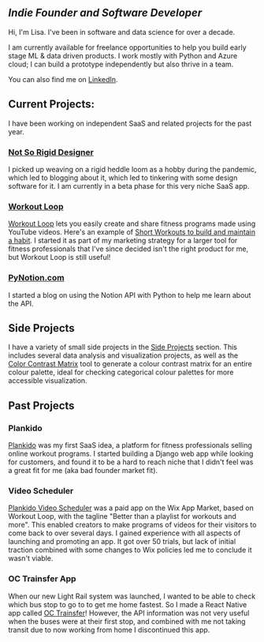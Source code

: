 ## *Indie Founder and Software Developer*
Hi, I'm Lisa. I've been in software and data science for over a decade.

I am currently available for freelance opportunities to help you build early stage ML & data driven products. I work mostly with Python and Azure cloud; I can build a prototype independently but also thrive in a team.

You can also find me on [LinkedIn](https://www.linkedin.com/in/lisagaud/).

## Current Projects: 
I have been working on independent SaaS and related projects for the past year. 

### [Not So Rigid Designer](https://designer.notsorigidweaver.com/)
I picked up weaving on a rigid heddle loom as a hobby during the pandemic, which led to blogging about it, which led to tinkering with some design software for it. I am currently in a beta phase for this very niche SaaS app.

### [Workout Loop](https://www.plankido.com/loop)
[Workout Loop](https://www.plankido.com/loop) lets you easily create and share fitness programs made using YouTube videos. 
Here's an example of [Short Workouts to build and maintain a habit](https://www.plankido.com/posts/short_workouts_to_build_habit/). I started it as part of my marketing strategy for a larger tool for fitness professionals that I've since decided isn't the right product for me, but Workout Loop is still useful!

### [PyNotion.com](https://www.pynotion.com/)
I started a blog on using the Notion API with Python to help me learn about the API. 

## Side Projects
I have a variety of small side projects in the [Side Projects](Projects/index.html) section. This includes several data analysis and visualization projects, 
as well as the [Color Contrast Matrix](Projects/Colours/contrast_matrix.html) tool to generate a colour contrast matrix for an entire colour palette, ideal for checking categorical colour palettes for more accessible visualization.

## Past Projects

### Plankido
[Plankido](https://www.plankido.com/) was my first SaaS idea, a platform for fitness professionals selling online workout programs. I started building a Django web app while looking for customers, and found it to be a hard to reach niche that I didn't feel was a great fit for me (aka bad founder market fit).

### Video Scheduler
[Plankido Video Scheduler](https://www.plankido.com/video_scheduler) was a paid app on the Wix App Market, based on Workout Loop, with the tagline "Better than a playlist for workouts and more". This enabled creators to make programs of videos for their visitors to come back to over several days. I gained experience with all aspects of launching and promoting an app. It got over 50 trials, but lack of initial traction combined with some changes to Wix policies led me to conclude it wasn't viable.

### OC Trainsfer App
When our new Light Rail system was launched, I wanted to be able to check which bus stop to go to to get me home fastest. So I made a React Native app called [OC Trainsfer](OCTrainsfer)!
However, the API information was not very useful when the buses were at their first stop, and combined with me not taking transit due to now working from home
I discontinued this app.
